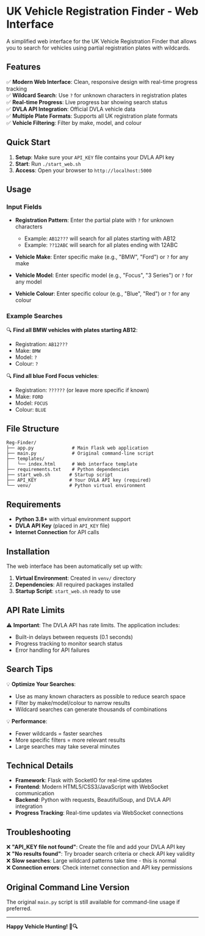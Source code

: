 # UK Vehicle Registration Finder - Web Interface

A simplified web interface for the UK Vehicle Registration Finder that allows you to search for vehicles using partial registration plates with wildcards.

## Features

✅ **Modern Web Interface**: Clean, responsive design with real-time progress tracking  
✅ **Wildcard Search**: Use `?` for unknown characters in registration plates  
✅ **Real-time Progress**: Live progress bar showing search status  
✅ **DVLA API Integration**: Official DVLA vehicle data  
✅ **Multiple Plate Formats**: Supports all UK registration plate formats  
✅ **Vehicle Filtering**: Filter by make, model, and colour  

## Quick Start

1. **Setup**: Make sure your `API_KEY` file contains your DVLA API key
2. **Start**: Run `./start_web.sh` 
3. **Access**: Open your browser to `http://localhost:5000`

## Usage

### Input Fields

- **Registration Pattern**: Enter the partial plate with `?` for unknown characters
  - Example: `AB12???` will search for all plates starting with AB12
  - Example: `??12ABC` will search for all plates ending with 12ABC
  
- **Vehicle Make**: Enter specific make (e.g., "BMW", "Ford") or `?` for any make
- **Vehicle Model**: Enter specific model (e.g., "Focus", "3 Series") or `?` for any model  
- **Vehicle Colour**: Enter specific colour (e.g., "Blue", "Red") or `?` for any colour

### Example Searches

🔍 **Find all BMW vehicles with plates starting AB12**:
- Registration: `AB12???`
- Make: `BMW`
- Model: `?`
- Colour: `?`

🔍 **Find all blue Ford Focus vehicles**:
- Registration: `??????` (or leave more specific if known)
- Make: `FORD`
- Model: `FOCUS`
- Colour: `BLUE`

## File Structure

```
Reg-Finder/
├── app.py              # Main Flask web application
├── main.py             # Original command-line script
├── templates/
│   └── index.html      # Web interface template
├── requirements.txt    # Python dependencies
├── start_web.sh       # Startup script
├── API_KEY            # Your DVLA API key (required)
└── venv/              # Python virtual environment
```

## Requirements

- **Python 3.8+** with virtual environment support
- **DVLA API Key** (placed in `API_KEY` file)
- **Internet Connection** for API calls

## Installation

The web interface has been automatically set up with:

1. **Virtual Environment**: Created in `venv/` directory
2. **Dependencies**: All required packages installed
3. **Startup Script**: `start_web.sh` ready to use

## API Rate Limits

⚠️ **Important**: The DVLA API has rate limits. The application includes:
- Built-in delays between requests (0.1 seconds)
- Progress tracking to monitor search status
- Error handling for API failures

## Search Tips

💡 **Optimize Your Searches**:
- Use as many known characters as possible to reduce search space
- Filter by make/model/colour to narrow results
- Wildcard searches can generate thousands of combinations

💡 **Performance**:
- Fewer wildcards = faster searches
- More specific filters = more relevant results
- Large searches may take several minutes

## Technical Details

- **Framework**: Flask with SocketIO for real-time updates
- **Frontend**: Modern HTML5/CSS3/JavaScript with WebSocket communication
- **Backend**: Python with requests, BeautifulSoup, and DVLA API integration
- **Progress Tracking**: Real-time updates via WebSocket connections

## Troubleshooting

❌ **"API_KEY file not found"**: Create the file and add your DVLA API key  
❌ **"No results found"**: Try broader search criteria or check API key validity  
❌ **Slow searches**: Large wildcard patterns take time - this is normal  
❌ **Connection errors**: Check internet connection and API key permissions  

## Original Command Line Version

The original `main.py` script is still available for command-line usage if preferred.

---

**Happy Vehicle Hunting! 🚗🔍**
